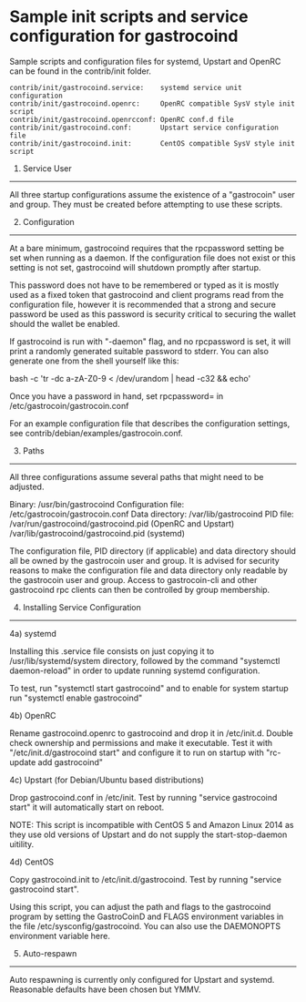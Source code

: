 Sample init scripts and service configuration for gastrocoind
==========================================================

Sample scripts and configuration files for systemd, Upstart and OpenRC
can be found in the contrib/init folder.

    contrib/init/gastrocoind.service:    systemd service unit configuration
    contrib/init/gastrocoind.openrc:     OpenRC compatible SysV style init script
    contrib/init/gastrocoind.openrcconf: OpenRC conf.d file
    contrib/init/gastrocoind.conf:       Upstart service configuration file
    contrib/init/gastrocoind.init:       CentOS compatible SysV style init script

1. Service User
---------------------------------

All three startup configurations assume the existence of a "gastrocoin" user
and group.  They must be created before attempting to use these scripts.

2. Configuration
---------------------------------

At a bare minimum, gastrocoind requires that the rpcpassword setting be set
when running as a daemon.  If the configuration file does not exist or this
setting is not set, gastrocoind will shutdown promptly after startup.

This password does not have to be remembered or typed as it is mostly used
as a fixed token that gastrocoind and client programs read from the configuration
file, however it is recommended that a strong and secure password be used
as this password is security critical to securing the wallet should the
wallet be enabled.

If gastrocoind is run with "-daemon" flag, and no rpcpassword is set, it will
print a randomly generated suitable password to stderr.  You can also
generate one from the shell yourself like this:

bash -c 'tr -dc a-zA-Z0-9 < /dev/urandom | head -c32 && echo'

Once you have a password in hand, set rpcpassword= in /etc/gastrocoin/gastrocoin.conf

For an example configuration file that describes the configuration settings,
see contrib/debian/examples/gastrocoin.conf.

3. Paths
---------------------------------

All three configurations assume several paths that might need to be adjusted.

Binary:              /usr/bin/gastrocoind
Configuration file:  /etc/gastrocoin/gastrocoin.conf
Data directory:      /var/lib/gastrocoind
PID file:            /var/run/gastrocoind/gastrocoind.pid (OpenRC and Upstart)
                     /var/lib/gastrocoind/gastrocoind.pid (systemd)

The configuration file, PID directory (if applicable) and data directory
should all be owned by the gastrocoin user and group.  It is advised for security
reasons to make the configuration file and data directory only readable by the
gastrocoin user and group.  Access to gastrocoin-cli and other gastrocoind rpc clients
can then be controlled by group membership.

4. Installing Service Configuration
-----------------------------------

4a) systemd

Installing this .service file consists on just copying it to
/usr/lib/systemd/system directory, followed by the command
"systemctl daemon-reload" in order to update running systemd configuration.

To test, run "systemctl start gastrocoind" and to enable for system startup run
"systemctl enable gastrocoind"

4b) OpenRC

Rename gastrocoind.openrc to gastrocoind and drop it in /etc/init.d.  Double
check ownership and permissions and make it executable.  Test it with
"/etc/init.d/gastrocoind start" and configure it to run on startup with
"rc-update add gastrocoind"

4c) Upstart (for Debian/Ubuntu based distributions)

Drop gastrocoind.conf in /etc/init.  Test by running "service gastrocoind start"
it will automatically start on reboot.

NOTE: This script is incompatible with CentOS 5 and Amazon Linux 2014 as they
use old versions of Upstart and do not supply the start-stop-daemon uitility.

4d) CentOS

Copy gastrocoind.init to /etc/init.d/gastrocoind. Test by running "service gastrocoind start".

Using this script, you can adjust the path and flags to the gastrocoind program by
setting the GastroCoinD and FLAGS environment variables in the file
/etc/sysconfig/gastrocoind. You can also use the DAEMONOPTS environment variable here.

5. Auto-respawn
-----------------------------------

Auto respawning is currently only configured for Upstart and systemd.
Reasonable defaults have been chosen but YMMV.
